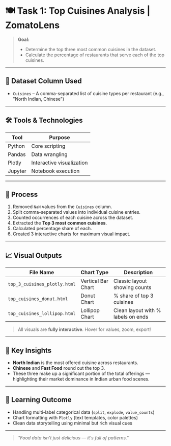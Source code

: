 # 🍽️ Task 1: Top Cuisines Analysis | ZomatoLens

> **Goal:**
> * Determine the top three most common cuisines in the dataset.
> * Calculate the percentage of restaurants that serve each of the top cuisines.

---

## 📂 Dataset Column Used

- `Cuisines` – A comma-separated list of cuisine types per restaurant (e.g., "North Indian, Chinese")

---

## 🛠️ Tools & Technologies

| Tool     | Purpose                     |
|----------|-----------------------------|
| Python   | Core scripting              |
| Pandas   | Data wrangling              |
| Plotly   | Interactive visualization   |
| Jupyter  | Notebook execution          |

---

## 🧪 Process

1. Removed `NaN` values from the `Cuisines` column.
2. Split comma-separated values into individual cuisine entries.
3. Counted occurrences of each cuisine across the dataset.
4. Extracted the **Top 3 most common cuisines**.
5. Calculated percentage share of each.
6. Created 3 interactive charts for maximum visual impact.

---

## 📈 Visual Outputs

| File Name                       | Chart Type         | Description                                |
|--------------------------------|--------------------|--------------------------------------------|
| `top_3_cuisines_plotly.html`   | Vertical Bar Chart | Classic layout showing counts              |
| `top_cuisines_donut.html`      | Donut Chart        | % share of top 3 cuisines                  |
| `top_cuisines_lollipop.html`   | Lollipop Chart     | Clean layout with % labels on ends         |

> All visuals are **fully interactive**. Hover for values, zoom, export!

---

## 🥇 Key Insights

- **North Indian** is the most offered cuisine across restaurants.
- **Chinese** and **Fast Food** round out the top 3.
- These three make up a significant portion of the total offerings — highlighting their market dominance in Indian urban food scenes.

---

## 🧠 Learning Outcome

- Handling multi-label categorical data (`split`, `explode`, `value_counts`)
- Chart formatting with `Plotly` (text templates, color palettes)
- Clean data storytelling using minimal but rich visual cues

---

> *"Food data isn't just delicious — it's full of patterns."*
